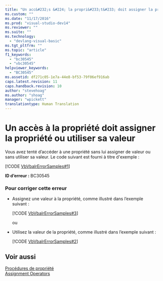 ```yaml
---
title: "Un acc&#232;s &#224; la propri&#233;t&#233; doit assigner la propri&#233;t&#233; ou utiliser sa valeur | Microsoft Docs"
ms.custom: ""
ms.date: "11/17/2016"
ms.prod: "visual-studio-dev14"
ms.reviewer: ""
ms.suite: ""
ms.technology: 
  - "devlang-visual-basic"
ms.tgt_pltfrm: ""
ms.topic: "article"
f1_keywords: 
  - "bc30545"
  - "vbc30545"
helpviewer_keywords: 
  - "BC30545"
ms.assetid: df271c05-1e7a-44e8-bf53-79f06ef916ab
caps.latest.revision: 11
caps.handback.revision: 10
author: "stevehoag"
ms.author: "shoag"
manager: "wpickett"
translationtype: Human Translation
---
```

# Un acc&#232;s &#224; la propri&#233;t&#233; doit assigner la propri&#233;t&#233; ou utiliser sa valeur
Vous avez tenté d’accéder à une propriété sans lui assigner de valeur ou sans utiliser sa valeur. Le code suivant est fourni à titre d'exemple :  
  
 [!CODE [VbVbalrErrorSamples#1](VbVbalrErrorSamples#1)]  
  
 **ID d’erreur :** BC30545  
  
### Pour corriger cette erreur  
  
-   Assignez une valeur à la propriété, comme illustré dans l’exemple suivant :  
  
     [!CODE [VbVbalrErrorSamples#3](VbVbalrErrorSamples#3)]  
  
     ou  
  
-   Utilisez la valeur de la propriété, comme illustré dans l’exemple suivant :  
  
     [!CODE [VbVbalrErrorSamples#2](VbVbalrErrorSamples#2)]  
  
## Voir aussi  
 [Procédures de propriété](../../visual-basic/programming-guide/language-features/procedures/property-procedures.md)   
 [Assignment Operators](../../visual-basic/language-reference/operators/assignment-operators.md)